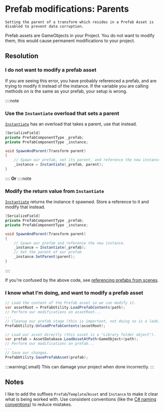 # Prefab modifications: Parents
```
Setting the parent of a transform which resides in a Prefab Asset is disabled to prevent data corruption.
```

Prefab assets are GameObjects in your Project. You do not want to modify them, this would cause permanent modifications to your project.

## Resolution
### I do not want to modify a prefab asset
If you are seeing this error, you have probably referenced a prefab, and are trying to modify it instead of the instance.
If the variable you are calling methods on is the same as your prefab, your setup is wrong.

::::note
### Use the `Instantiate` overload that sets a parent
[`Instantiate`](https://docs.unity3d.com/ScriptReference/Object.Instantiate.html) has an overload that takes a parent, use that instead.

```csharp
[SerializeField]
private PrefabComponentType _prefab;
private PrefabComponentType _instance;

void SpawnAndParent(Transform parent)
{
    // Spawn our prefab, set its parent, and reference the new instance.
    _instance = Instantiate(_prefab, parent);
}
```

::::
**Or**
::::note
### Modify the return value from `Instantiate`
[`Instantiate`](https://docs.unity3d.com/ScriptReference/Object.Instantiate.html) returns the instance it spawned. Store a reference to it and modify that instead.
```csharp
[SerializeField]
private PrefabComponentType _prefab;
private PrefabComponentType _instance;

void SpawnAndParent(Transform parent)
{
    // Spawn our prefab and reference the new instance.
    _instance = Instantiate(_prefab);
    // Set the parent of our prefab
    _instance.SetParent(parent);
}
```

::::

If you're confused by the above code, see [referencing prefabs from scenes](../References/References%20To%20Prefabs.md).

### I know what I'm doing, and want to modify a prefab asset

```csharp
// Load the content of the Prefab asset so we can modify it.
var assetRoot = PrefabUtility.LoadPrefabContents(path);
// Perform our modifications on assetRoot...
...
// Cleanup our prefab stage (this is important, not doing so is a leak).
PrefabUtility.UnloadPrefabContents(assetRoot);
```

```csharp
// Load our asset directly (this asset is a "Library folder object").
var prefab = AssetDatabase.LoadAssetAtPath<GameObject>(path);
// Perform our modifications on prefab...
...
// Save our changes.
PrefabUtility.SavePrefabAsset(prefab);
```

:::warning{.small}
This can damage your project when done incorrectly.
:::

## Notes
I like to add the suffixes `Prefab`/`Template`/`Asset` and `Instance` to make it clear what is being worked with.
Use consistent conventions (like the [C# naming conventions](https://learn.microsoft.com/en-us/dotnet/csharp/fundamentals/coding-style/identifier-names#naming-conventions)) to reduce mistakes.
